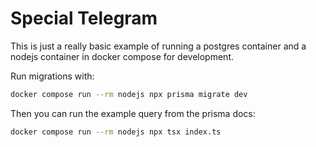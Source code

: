 # Special Telegram

This is just a really basic example of running a postgres container and a nodejs container in docker compose for development.

Run migrations with:

``` sh
docker compose run --rm nodejs npx prisma migrate dev
```

Then you can run the example query from the prisma docs:

``` sh
docker compose run --rm nodejs npx tsx index.ts
```
